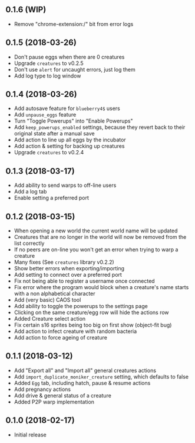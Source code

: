 ## 0.1.6 (WIP)

* Remove "chrome-extension:/" bit from error logs

## 0.1.5 (2018-03-26)

* Don't pause eggs when there are 0 creatures
* Upgrade `creatures` to v0.2.5
* Don't use `alert` for uncaught errors, just log them
* Add log type to log window

## 0.1.4 (2018-03-26)

* Add autosave feature for `blueberry4$` users
* Add `unpause_eggs` feature
* Turn "Toggle Powerups" into "Enable Powerups"
* Add `keep_powerups_enabled` settings, because they revert back to their original state after a manual save
* Add action to line up all eggs by the incubator
* Add action & setting for backing up creatures
* Upgrade `creatures` to v0.2.4

## 0.1.3 (2018-03-17)

* Add ability to send warps to off-line users
* Add a log tab
* Enable setting a preferred port

## 0.1.2 (2018-03-15)

* When opening a new world the current world name will be updated
* Creatures that are no longer in the world will now be removed from the list correctly
* If no peers are on-line you won't get an error when trying to warp a creature
* Many fixes (See `creatures` library v0.2.2)
* Show better errors when exporting/importing
* Add setting to connect over a preferred port
* Fix not being able to register a username once connected
* Fix error where the program would block when a creature's name starts with a non alphabetical character
* Add (very basic) CAOS tool
* Add ability to toggle the powerups to the settings page
* Clicking on the same creature/egg row will hide the actions row
* Added Creature select action
* Fix certain s16 sprites being too big on first show (object-fit bug)
* Add action to infect creature with random bacteria
* Add action to force ageing of creature

## 0.1.1 (2018-03-12)

* Add "Export all" and "Import all" general creatures actions
* Add `import_duplicate_moniker_creature` setting, which defaults to false
* Added `Egg` tab, including hatch, pause & resume actions
* Add pregnancy actions
* Add drive & general status of a creature
* Added P2P warp implementation

## 0.1.0 (2018-02-17)

* Initial release

